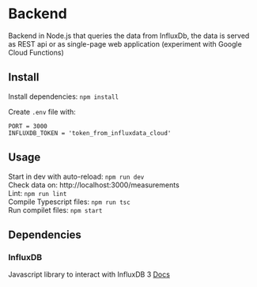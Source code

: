 # Backend

 Backend in Node.js that queries the data from InfluxDb, the data is served as REST api or as single-page web application (experiment with Google Cloud Functions)

## Install

Install dependencies: `npm install`

Create `.env` file with:
```
PORT = 3000
INFLUXDB_TOKEN = 'token_from_influxdata_cloud'
```

## Usage

Start in dev with auto-reload: `npm run dev`  
Check data on: http://localhost:3000/measurements   
Lint: `npm run lint`  
Compile Typescript files: `npm run tsc`  
Run compilet files: `npm start`  

## Dependencies

### InfluxDB

Javascript library to interact with InfluxDB 3 [Docs](https://github.com/InfluxCommunity/influxdb3-js/tree/main)
